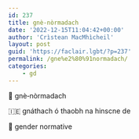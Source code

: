 ```yaml
---
id: 237
title: gnè‑nòrmadach
date: '2022-12-15T11:04:42+00:00'
author: 'Crìstean MacMhìcheil'
layout: post
guid: 'https://faclair.lgbt/?p=237'
permalink: /gne%e2%80%91normadach/
categories:
    - gd
---
```


&#x1f3f4;&#xe0067;&#xe0062;&#xe0073;&#xe0063;&#xe0074;&#xe007f; gnè‑nòrmadach

&#x1f1ee;&#x1f1ea; gnáthach ó thaobh na hinscne de

&#x1f3f4;&#xe0067;&#xe0062;&#xe0065;&#xe006e;&#xe0067;&#xe007f; gender normative
